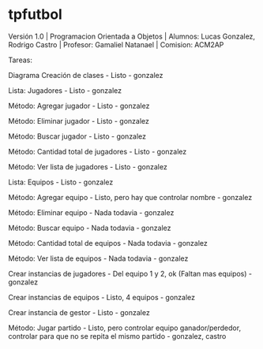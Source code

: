 # tpfutbol

Versión 1.0 | Programacion Orientada a Objetos | Alumnos: Lucas Gonzalez, Rodrigo Castro | Profesor: Gamaliel Natanael | Comision: ACM2AP

Tareas:

Diagrama Creación de clases - Listo - gonzalez

Lista: Jugadores - Listo - gonzalez

Método: Agregar jugador - Listo - gonzalez

Método: Eliminar jugador - Listo - gonzalez

Método: Buscar jugador - Listo - gonzalez

Método: Cantidad total de jugadores - Listo - gonzalez

Método: Ver lista de jugadores - Listo - gonzalez

Lista: Equipos - Listo - gonzalez

Método: Agregar equipo - Listo, pero hay que controlar nombre - gonzalez

Método: Eliminar equipo - Nada todavia - gonzalez

Método: Buscar equipo - Nada todavia - gonzalez

Método: Cantidad total de equipos - Nada todavia - gonzalez

Método: Ver lista de equipos - Nada todavia - gonzalez

Crear instancias de jugadores - Del equipo 1 y 2, ok (Faltan mas equipos) - gonzalez

Crear instancias de equipos - Listo, 4 equipos - gonzalez

Crear instancia de gestor - Listo - gonzalez

Método: Jugar partido - Listo, pero controlar equipo ganador/perdedor, controlar para que no se repita el mismo partido - gonzalez, castro
